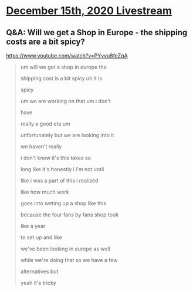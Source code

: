 # [December 15th, 2020 Livestream](../2020-12-15.md)
## Q&A: Will we get a Shop in Europe - the shipping costs are a bit spicy?
https://www.youtube.com/watch?v=PYyvu8feZqA
> um will we get a shop in europe the
> 
> shipping cost is a bit spicy uh it is
> 
> spicy
> 
> um we are working on that um i don't
> 
> have
> 
> really a good eta um
> 
> unfortunately but we are looking into it
> 
> we haven't really
> 
> i don't know it's this takes so
> 
> long like it's honestly i i'm not until
> 
> like i was a part of this i realized
> 
> like how much work
> 
> goes into setting up a shop like this
> 
> because the four fans by fans shop took
> 
> like a year
> 
> to set up and like
> 
> we've been looking in europe as well
> 
> while we're doing that so we have a few
> 
> alternatives but
> 
> yeah it's tricky
> 
